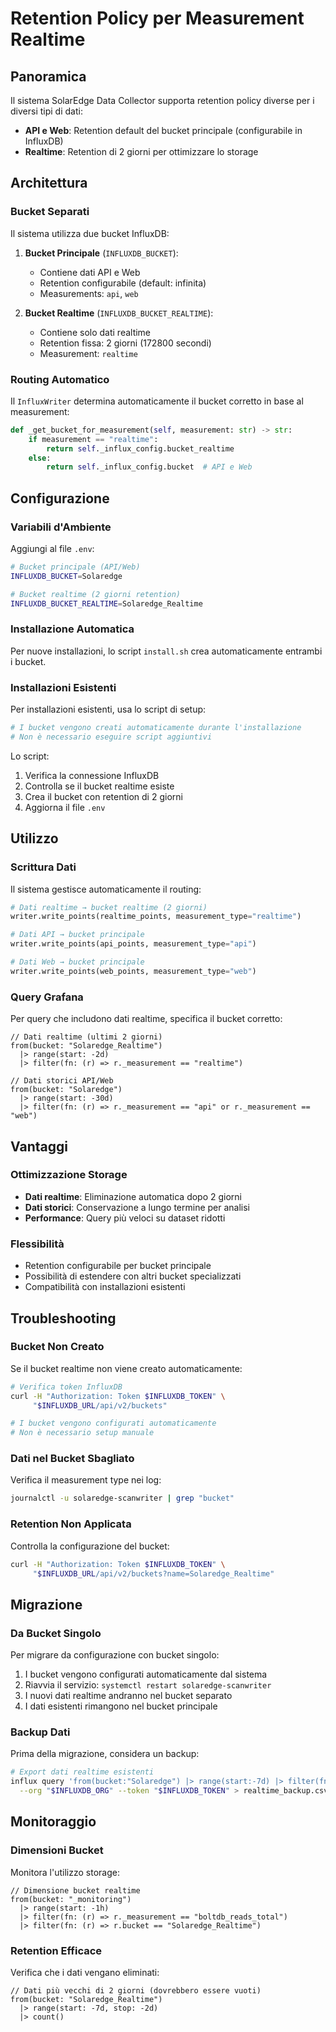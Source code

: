 # Retention Policy per Measurement Realtime

## Panoramica

Il sistema SolarEdge Data Collector supporta retention policy diverse per i diversi tipi di dati:

- **API e Web**: Retention default del bucket principale (configurabile in InfluxDB)
- **Realtime**: Retention di 2 giorni per ottimizzare lo storage

## Architettura

### Bucket Separati

Il sistema utilizza due bucket InfluxDB:

1. **Bucket Principale** (`INFLUXDB_BUCKET`): 
   - Contiene dati API e Web
   - Retention configurabile (default: infinita)
   - Measurements: `api`, `web`

2. **Bucket Realtime** (`INFLUXDB_BUCKET_REALTIME`):
   - Contiene solo dati realtime
   - Retention fissa: 2 giorni (172800 secondi)
   - Measurement: `realtime`

### Routing Automatico

Il `InfluxWriter` determina automaticamente il bucket corretto in base al measurement:

```python
def _get_bucket_for_measurement(self, measurement: str) -> str:
    if measurement == "realtime":
        return self._influx_config.bucket_realtime
    else:
        return self._influx_config.bucket  # API e Web
```

## Configurazione

### Variabili d'Ambiente

Aggiungi al file `.env`:

```bash
# Bucket principale (API/Web)
INFLUXDB_BUCKET=Solaredge

# Bucket realtime (2 giorni retention)
INFLUXDB_BUCKET_REALTIME=Solaredge_Realtime
```

### Installazione Automatica

Per nuove installazioni, lo script `install.sh` crea automaticamente entrambi i bucket.

### Installazioni Esistenti

Per installazioni esistenti, usa lo script di setup:

```bash
# I bucket vengono creati automaticamente durante l'installazione
# Non è necessario eseguire script aggiuntivi
```

Lo script:
1. Verifica la connessione InfluxDB
2. Controlla se il bucket realtime esiste
3. Crea il bucket con retention di 2 giorni
4. Aggiorna il file `.env`

## Utilizzo

### Scrittura Dati

Il sistema gestisce automaticamente il routing:

```python
# Dati realtime → bucket realtime (2 giorni)
writer.write_points(realtime_points, measurement_type="realtime")

# Dati API → bucket principale
writer.write_points(api_points, measurement_type="api")

# Dati Web → bucket principale  
writer.write_points(web_points, measurement_type="web")
```

### Query Grafana

Per query che includono dati realtime, specifica il bucket corretto:

```flux
// Dati realtime (ultimi 2 giorni)
from(bucket: "Solaredge_Realtime")
  |> range(start: -2d)
  |> filter(fn: (r) => r._measurement == "realtime")

// Dati storici API/Web
from(bucket: "Solaredge")
  |> range(start: -30d)
  |> filter(fn: (r) => r._measurement == "api" or r._measurement == "web")
```

## Vantaggi

### Ottimizzazione Storage

- **Dati realtime**: Eliminazione automatica dopo 2 giorni
- **Dati storici**: Conservazione a lungo termine per analisi
- **Performance**: Query più veloci su dataset ridotti

### Flessibilità

- Retention configurabile per bucket principale
- Possibilità di estendere con altri bucket specializzati
- Compatibilità con installazioni esistenti

## Troubleshooting

### Bucket Non Creato

Se il bucket realtime non viene creato automaticamente:

```bash
# Verifica token InfluxDB
curl -H "Authorization: Token $INFLUXDB_TOKEN" \
     "$INFLUXDB_URL/api/v2/buckets"

# I bucket vengono configurati automaticamente
# Non è necessario setup manuale
```

### Dati nel Bucket Sbagliato

Verifica il measurement type nei log:

```bash
journalctl -u solaredge-scanwriter | grep "bucket"
```

### Retention Non Applicata

Controlla la configurazione del bucket:

```bash
curl -H "Authorization: Token $INFLUXDB_TOKEN" \
     "$INFLUXDB_URL/api/v2/buckets?name=Solaredge_Realtime"
```

## Migrazione

### Da Bucket Singolo

Per migrare da configurazione con bucket singolo:

1. I bucket vengono configurati automaticamente dal sistema
2. Riavvia il servizio: `systemctl restart solaredge-scanwriter`
3. I nuovi dati realtime andranno nel bucket separato
4. I dati esistenti rimangono nel bucket principale

### Backup Dati

Prima della migrazione, considera un backup:

```bash
# Export dati realtime esistenti
influx query 'from(bucket:"Solaredge") |> range(start:-7d) |> filter(fn:(r) => r._measurement == "realtime")' \
  --org "$INFLUXDB_ORG" --token "$INFLUXDB_TOKEN" > realtime_backup.csv
```

## Monitoraggio

### Dimensioni Bucket

Monitora l'utilizzo storage:

```flux
// Dimensione bucket realtime
from(bucket: "_monitoring")
  |> range(start: -1h)
  |> filter(fn: (r) => r._measurement == "boltdb_reads_total")
  |> filter(fn: (r) => r.bucket == "Solaredge_Realtime")
```

### Retention Efficace

Verifica che i dati vengano eliminati:

```flux
// Dati più vecchi di 2 giorni (dovrebbero essere vuoti)
from(bucket: "Solaredge_Realtime")
  |> range(start: -7d, stop: -2d)
  |> count()
```